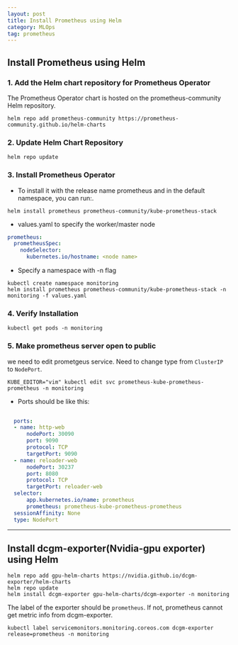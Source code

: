 ```yaml
---
layout: post
title: Install Prometheus using Helm
category: MLOps
tag: prometheus
---
```


## Install Prometheus using Helm

### 1. Add the Helm chart repository for Prometheus Operator

The Prometheus Operator chart is hosted on the prometheus-community Helm repository. 
```
helm repo add prometheus-community https://prometheus-community.github.io/helm-charts
```

### 2. Update Helm Chart Repository
```
helm repo update
```

### 3. Install Prometheus Operator

- To install it with the release name prometheus and in the default namespace, you can run:.
```
helm install prometheus prometheus-community/kube-prometheus-stack
```

- values.yaml to specify the worker/master node 
```yaml
prometheus:
  prometheusSpec:
    nodeSelector:
      kubernetes.io/hostname: <node name>
```

- Specify a namespace with -n flag
```
kubectl create namespace monitoring
helm install prometheus prometheus-community/kube-prometheus-stack -n monitoring -f values.yaml
```

### 4. Verify Installation
```
kubectl get pods -n monitoring
```

### 5. Make prometheus server open to public 

we need to edit prometgeus service. Need to change type from `ClusterIP` to `NodePort`.
```
KUBE_EDITOR="vim" kubectl edit svc prometheus-kube-prometheus-prometheus -n monitoring
```    

- Ports should be like this:

```yaml
  
  ports:
  - name: http-web
      nodePort: 30090
      port: 9090
      protocol: TCP
      targetPort: 9090
  - name: reloader-web
      nodePort: 30237
      port: 8080
      protocol: TCP
      targetPort: reloader-web
  selector:
      app.kubernetes.io/name: prometheus
      prometheus: prometheus-kube-prometheus-prometheus
  sessionAffinity: None
  type: NodePort

```

---------------------
## Install dcgm-exporter(Nvidia-gpu exporter) using Helm
```
helm repo add gpu-helm-charts https://nvidia.github.io/dcgm-exporter/helm-charts
helm repo update
helm install dcgm-exporter gpu-helm-charts/dcgm-exporter -n monitoring
```

The label of the exporter should be `prometheus`. 
If not, prometheus cannot get metric info from dcgm-exporter.
```
kubectl label servicemonitors.monitoring.coreos.com dcgm-exporter release=prometheus -n monitoring
```
